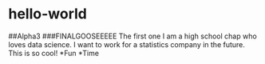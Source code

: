# hello-world
##Alpha3
###FINALGOOSEEEEE
The first one
I am a high school chap who loves data science. I want to work for a statistics company in the future. This is so cool!
*Fun
*Time
